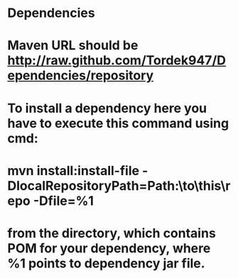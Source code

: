 # Dependencies
# Maven URL should be http://raw.github.com/Tordek947/Dependencies/repository 
# To install a dependency here you have to execute this command using cmd:
# mvn install:install-file -DlocalRepositoryPath=Path:\to\this\repo -Dfile=%1
# from the directory, which contains POM for your dependency, where %1 points to dependency jar file.
